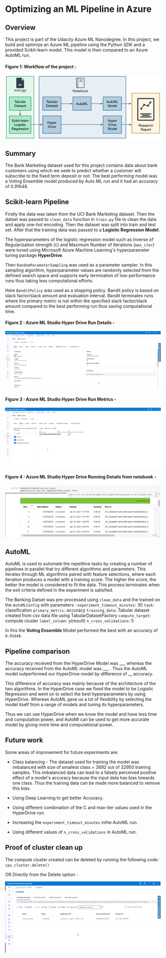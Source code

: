 # Optimizing an ML Pipeline in Azure

## Overview

This project is part of the Udacity Azure ML Nanodegree.
In this project, we build and optimize an Azure ML pipeline using the Python SDK and a provided Scikit-learn model.
This model is then compared to an Azure AutoML run.

#### Figure 1: Workflow of the project : ####

![](images/project_workflow.png)

## Summary

The Bank Marketing dataset used for this project contains data about bank customers using which we seek to predict whether a customer will subscribe to the fixed term deposit or not.
The best performing model was a Voting Ensemble model produced by Auto ML run and it had an accuracy of 0.91648.
 
## Scikit-learn Pipeline

Firstly the data was taken from the UCI Bank Marketing dataset. Then the datset was passed to `clean_data` function in `train.py` file to clean the data and apply one-hot encoding. Then the dataset was split into train and test set. After that the training data was passed to a **Logistic Regression Model**.

The hyperparameters of the logistic regression model such as Inverse of Regularization strength (`C`) and Maximum Number of Iterations (`max_iter`) were tuned using Microsoft Azure Machine Learning's hyperparameter tuning package **HyperDrive**. 

Then `RandomParameterSampling` was used as a parameter sampler. In this sampling algorithm, hyperparameter values are randomly selected from the defined search space and supports early termination of low-performance runs thus taking less computational efforts.

Here `BanditPolicy` was used as a stopping policy. Bandit policy is based on slack factor/slack amount and evaluation interval. Bandit terminates runs where the primary metric is not within the specified slack factor/slack amount compared to the best performing run thus saving computational time.

#### Figure 2 : Azure ML Studio Hyper Drive Run Details - ####

![](images/HyperDriveRunDetails.png)

#### Figure 3 : Azure ML Studio Hyper Drive Run Metrics - 

![](images/HyperDriveRunMetrics.png)

#### Figure 4 : Azure ML Studio Hyper Drive Running Details from notebook - ####

![](images/HyperDriveRunningDetails.png)

## AutoML

AutoML is used to automate the repetitive tasks by creating a number of pipelines in parallel that try different algorithms and parameters. This iterates through ML algorithms paired with feature selections, where each iteration produces a model with a training score. The higher the score, the better the model is considered to fit the data. This process terminates when the exit criteria defined in the experiment is satisfied.

The Banking Datset was pre-processed using `clean_data` and the trained on the `AutoMLConfig` with parameters :
`experiment_timeout_minutes`: 30
`task`: classification
`primary_metric`: accuracy
`training_data`: Tabular dataset created from csv data file using TabularDatasetFactory
`compute_target`: compute cluster
`label_column`: y(result)
`n_cross_validations`: 5

In this the **Voting Ensemble** Model performed the best with an accuracy of `0.91648`.

## Pipeline comparison

The accuracy received from the HyperDrive Model was ___ whereas the accuracy received from the AutoML model was ___ . Thus the AutoML model outperformed our HyperDrive model by difference of __ accuracy. 

This difference of accuracy was mainly because of the architecture of the two algorithms. In the HyperDrive case we fixed the model to be Logistic Regression and went on to select the best hyperparameters by using HyperDrive. Whereas AutoML gave us a lot of flexibility by selecting the model itself from a range of models and tuning its hyperparameters. 

Thus we can use HyperDrive when we know the model and have less time and computation power, and AutoMl can be used to get more accurate model by giving more time and computational power.

## Future work

Some areas of improvement for future experiments are:

* Class balancing - The dataset used for training the model was imbalanced with size of smallest class = 3692 out of 32950 training samples. This imbalanced data can lead to a falsely perceived positive effect of a model's accuracy because the input data has bias towards one class. Thus the training data can be made more balanced to remove this bias.

* Using Deep Learning to get better Accuracy.

* Using different combination of the C and max-iter values used in the HyperDrive run.

* Increasing the `experiment_timeout_minutes` inthe AutoML run.

* Using different values of `n_cross_validations` in AutoML run.

## Proof of cluster clean up

The compute cluster created can be deleted by running the following code:
`cpu_cluster.delete()`

OR Directly from the Delete option - 

![](images/DeletingComputeCluster.png)
